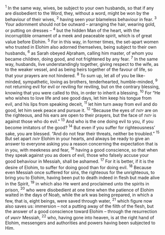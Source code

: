 <sup>1</sup> In the same way, wives, be subject to your own husbands, so that if any are disobedient to the Word, they, without a word, might be won by the behaviour of their wives,
<sup>2</sup> having seen your blameless behaviour in fear.
<sup>3</sup> Your adornment should not be outward – arranging the hair, wearing gold, or putting on dresses –
<sup>4</sup> but the hidden Man of the heart, with the incorruptible ornament of a meek and peaceable spirit, which is of great value before Elohim.
<sup>5</sup> For in this way, in former times, the set-apart women who trusted in Elohim also adorned themselves, being subject to their own husbands,
<sup>6</sup> as Sarah obeyed Aḇraham, calling him master, of whom you became children, doing good, and not frightened by any fear.
<sup>7</sup> In the same way, husbands, live understandingly together, giving respect to the wife, as to the weaker vessel, and as being heirs together of the favour of life, so that your prayers are not hindered.
<sup>8</sup> To sum up, let all of you be like-minded, sympathetic, loving as brothers, tenderhearted, humble-minded,
<sup>9</sup> not returning evil for evil or reviling for reviling, but on the contrary blessing, knowing that you were called to this, in order to inherit a blessing.
<sup>10</sup> For “He who wishes to love life and see good days, let him keep his tongue from evil, and his lips from speaking deceit,
<sup>11</sup> let him turn away from evil and do good, let him seek peace and pursue it.
<sup>12</sup> “Because the eyes of יהוה are on the righteous, and his ears are open to their prayers, but the face of יהוה is against those who do evil.”
<sup>13</sup> And who is the one doing evil to you, if you become imitators of the good?
<sup>14</sup> But even if you suffer for righteousness’ sake, you are blessed. “And do not fear their threats, neither be troubled.”
<sup>15</sup> But set apart יהוה Elohim in your hearts, and always be ready to give an answer to everyone asking you a reason concerning the expectation that is in you, with meekness and fear,
<sup>16</sup> having a good conscience, so that when they speak against you as doers of evil, those who falsely accuse your good behaviour in Messiah, shall be ashamed.
<sup>17</sup> For it is better, if it is the desire of Elohim, to suffer for doing good than for doing evil.
<sup>18</sup> Because even Messiah once suffered for sins, the righteous for the unrighteous, to bring you to Elohim, having been put to death indeed in flesh but made alive in the Spirit,
<sup>19</sup> in which also He went and proclaimed unto the spirits in prison,
<sup>20</sup> who were disobedient at one time when the patience of Elohim waited in the days of Noaḥ, while the ark was being prepared, in which a few, that is, eight beings, were saved through water,
<sup>21</sup> which figure now also saves us: immersion – not a putting away of the filth of the flesh, but the answer of a good conscience toward Elohim – through the resurrection of יהושע Messiah,
<sup>22</sup> who, having gone into heaven, is at the right hand of Elohim, messengers and authorities and powers having been subjected to Him.
